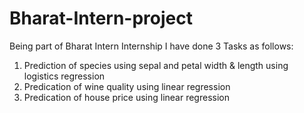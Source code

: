 # Bharat-Intern-project
Being part of Bharat Intern Internship I have done 3 Tasks as follows:
1) Prediction of species using sepal and petal width & length using logistics regression
2) Predication of wine quality using linear regression
3) Predication of house price using linear regression


